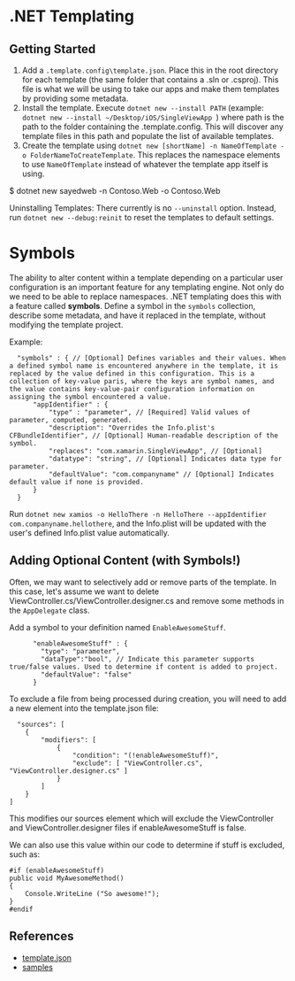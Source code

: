# .NET Templating

## Getting Started

1. Add a `.template.config\template.json`. Place this in the root directory for each template (the same folder that contains a .sln or .csproj). This file is what we will be using to take our apps and make them templates by providing some metadata.
2. Install the template. Execute `dotnet new --install PATH` (example: `dotnet new --install ~/Desktop/iOS/SingleViewApp
`) where path is the path to the folder containing the .template.config. This will discover any template files in this path and populate the list of available templates.
3. Create the template using `dotnet new [shortName] -n NameOfTemplate -o FolderNameToCreateTemplate`. This replaces the namespace elements to use `NameOfTemplate` instead of whatever the template app itself is using.


$ dotnet new sayedweb -n Contoso.Web -o Contoso.Web

Uninstalling Templates: There currently is no `--uninstall` option. Instead, run `dotnet new --debug:reinit` to reset the templates to default settings.

# Symbols
The ability to alter content within a template depending on a particular user configuration is an important feature for any templating engine. Not only do we need to be able to replace namespaces. .NET templating does this with a feature called **symbols**. Define a symbol in the `symbols` collection, describe some metadata, and have it replaced in the template, without modifying the template project.

Example:

```
  "symbols" : { // [Optional] Defines variables and their values. When a defined symbol name is encountered anywhere in the template, it is replaced by the value defined in this configuration. This is a collection of key-value paris, where the keys are symbol names, and the value contains key-value-pair configuration information on assigning the symbol encountered a value.
      "appIdentifier" : {
          "type" : "parameter", // [Required] Valid values of parameter, computed, generated.
          "description": "Overrides the Info.plist's CFBundleIdentifier", // [Optional] Human-readable description of the symbol.
          "replaces": "com.xamarin.SingleViewApp", // [Optional]
          "datatype": "string", // [Optional] Indicates data type for parameter.
          "defaultValue": "com.companyname" // [Optional] Indicates default value if none is provided.
      }
  }
```

Run `dotnet new xamios -o HelloThere -n HelloThere --appIdentifier com.companyname.hellothere`, and the Info.plist will be updated with the user's defined Info.plist value automatically.

## Adding Optional Content (with Symbols!)

Often, we may want to selectively add or remove parts of the template. In this case, let's assume we want to delete ViewController.cs/ViewController.designer.cs and remove some methods in the `AppDelegate` class.

Add a symbol to your definition named `EnableAwesomeStuff`.

```
      "enableAwesomeStuff" : {
        "type": "parameter",
        "dataType":"bool", // Indicate this parameter supports true/false values. Used to determine if content is added to project.
        "defaultValue": "false"
      }
```

To exclude a file from being processed during creation, you will need to add a new element into the template.json file:

```
  "sources": [
    {
        "modifiers": [
            {
                "condition": "(!enableAwesomeStuff)",
                "exclude": [ "ViewController.cs", "ViewController.designer.cs" ]
            }
        ]
    }
]
```

This modifies our sources element which will exclude the ViewController and ViewController.designer files if enableAwesomeStuff is false. 

We can also use this value within our code to determine if stuff is excluded, such as:

```
#if (enableAwesomeStuff)
public void MyAwesomeMethod()
{
    Console.WriteLine ("So awesome!");
}
#endif
```

## References

* [template.json](https://github.com/dotnet/templating/wiki/%22Runnable-Project%22-Templates)
* [samples](https://github.com/dotnet/dotnet-template-samples)
